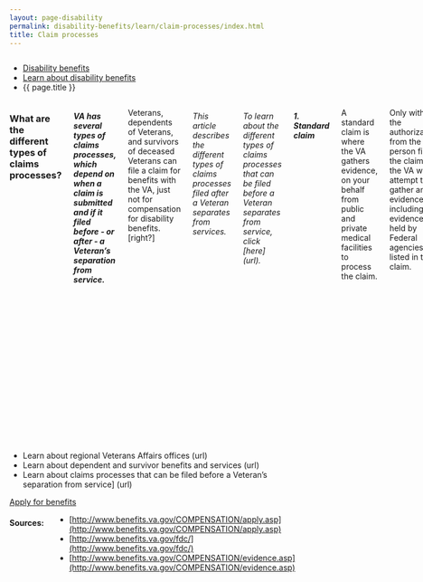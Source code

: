 ```yaml
---
layout: page-disability
permalink: disability-benefits/learn/claim-processes/index.html
title: Claim processes
---
```


<div class="splash" markdown="0">
<div class="row" markdown="0">
<div class="small-12 columns" markdown="0">

<ul class="breadcrumbs" role="menubar" aria-label="Primary">
<li class="parent"><a href="{{ site.url }}/disability-benefits/">Disability benefits</a></li>
<li class="parent"><a href="{{ site.url }}/disability-benefits/learn/">Learn about disability benefits</a></li>
<li class="active">{{ page.title }}</li>
</ul>

</div>
</div>
</div>

<div class="main" role="main">

<section class="one" markdown="0">
<div class="row" markdown="0">
<div class="small-12 medium-10 medium-centered columns" markdown="1">


### What are the different types of claims processes?

##### VA has several types of claims processes, which depend on when a claim is submitted and if it filed before - or after - a Veteran’s separation from service.
Veterans, dependents of Veterans, and survivors of deceased Veterans can file a claim for benefits with the VA, just not for compensation for disability benefits. [right?]

###### This article describes the different types of claims processes filed after a Veteran separates from services.

###### To learn about the different types of claims processes that can be filed before a Veteran separates from service, click [here] (url).

##### 1. Standard claim

A standard claim is where the VA gathers evidence, on your behalf from public and private medical facilities to process the claim.

Only with the authorization from the person filing the claim, the VA will attempt to gather any evidence, including evidence not held by Federal agencies, listed in the claim.

Evidence not held by Federal agencies may include: medical records from private medical providers, private doctors' offices, State and local governments, current or former employers.

To help determine a standard claim decision for a disability, the VA may provide medical examinations or seek a medical opinion.

VA recommends the appointment of an accredited Veterans service officer to help with a claim process.

They will help gather the required medical records, collect evidence, and submit a fully developed claim by paper or online at a local regional Veterans Affairs office. An accredited Veterans Service Officer is a free service.

##### 2. Fully developed claim

A fully developed claim generally provides a faster decision than a standard claim regarding disability compensation, pension, and survivor benefit claims.

This requires providing all relevant records, identifying additional records that are easily obtainable by VA - such as private medical records, and certifying that there is no more evidence to submit. VA will only obtain records identified as relevant evidence to a claim. There is one year from the start of the claim to submit additional information - even if VA has made a determination.

VA will then review, process, and generally make a determination faster than it would with a standard claim.

At any time during a fully developed claim process, VA may switch from a fully developed claim process to a standard claim process if VA discovers additional evidence that was not in the originally submitted claim.

VA recommends the appointment of an accredited Veterans service officer to help with a claim process.

They will help gather required medical records, collect evidence, and submit a fully developed claim by paper or online at a local regional Veterans Affairs office. An accredited Veterans Service Officer is a free service.

</div>
</div>
</section>

<section class="two" markdown="0">
<div class="row" markdown="0">
<div class="small-12 medium-10 medium-centered columns" markdown="1">

- Learn about regional Veterans Affairs offices (url)
- Learn about dependent and survivor benefits and services (url)
- Learn about claims processes that can be filed before a Veteran’s separation from service] (url)

</div>
</div>
</section>

<div class="action" markdown="0">
<div class="row" markdown="0">
<div class="small-12 medium-10 medium-centered columns" markdown="0">
<a class="button start expand" href="#">Apply for benefits</a>
</div>
</div>
</div>


<div class="row" markdown="0">
<div class="small-12 medium-10 medium-centered columns" markdown="1">

#### Sources:
- [http://www.benefits.va.gov/COMPENSATION/apply.asp](http://www.benefits.va.gov/COMPENSATION/apply.asp)
- [http://www.benefits.va.gov/fdc/](http://www.benefits.va.gov/fdc/)
- [http://www.benefits.va.gov/COMPENSATION/evidence.asp](http://www.benefits.va.gov/COMPENSATION/evidence.asp)

</div>
</div>  

</div>
